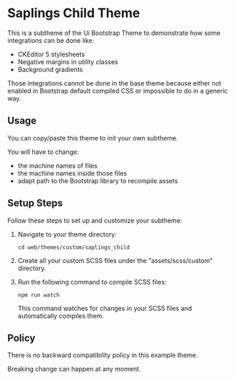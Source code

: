 # Saplings Child Theme

This is a subtheme of the Ui Bootstrap Theme to demonstrate how some
integrations can be done like:

- CKEditor 5 stylesheets
- Negative margins in utility classes
- Background gradients

Those integrations cannot be done in the base theme because either not enabled
in Bootstrap default compiled CSS or impossible to do in a generic way.

## Usage

You can copy/paste this theme to init your own subtheme.

You will have to change:

- the machine names of files
- the machine names inside those files
- adapt path to the Bootstrap library to recompile assets

## Setup Steps

Follow these steps to set up and customize your subtheme:

1. Navigate to your theme directory:

   ```
   cd web/themes/custom/saplings_child
   ```

2. Create all your custom SCSS files under the "assets/scss/custom" directory.

3. Run the following command to compile SCSS files:

   ```
   npm run watch
   ```

   This command watches for changes in your SCSS files and automatically
   compiles them.

## Policy

There is no backward compatibility policy in this example theme.

Breaking change can happen at any moment.
